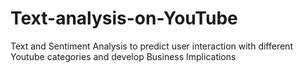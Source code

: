 # Text-analysis-on-YouTube
Text and Sentiment Analysis to predict user interaction with different Youtube categories and develop Business Implications
